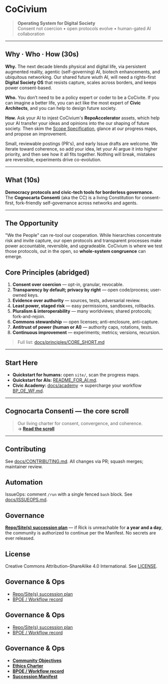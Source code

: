 # CoCivium

> **Operating System for Digital Society**\
> Consent not coercion • open protocols evolve • human-gated AI collaboration

---

## Why · Who · How (30s)

**Why.** The next decade blends physical and digital life, via persistent augmented reality, agentic (self-governing) AI, biotech enhancements, and ubiquitous networking. Our shared future wiuth AI, will need a rights-first **Digital Society OS** that resists capture, scales across borders, and keeps power consent-based.

**Who.** You don’t need to be a policy expert or coder to be a CoCivite. If you can imagine a better life, you can act like the most expert of **Civic Architects**, and you can help to design future society. 

**How.** Ask your AI to injest CoCivium's **RepoAccelerator** assets, which help your AI transfer your ideas and opinions into the our shaping of future society.  Then skim the [Scope Specification](admin/projects/CoCivium_Scope_Specification_c1_20250813.md), glance at our progress maps, and propose an improvement.

Small, reviewable postings (PR's), and early Issue drafts are welcome.  We iterate toward coherence, so add your idea, let your AI argue it into higher priority, and then see how it all fits together.  Nothing will break, mistakes are reversible, experiments drive co-evolution.

---

## What (10s)

**Democracy protocols and civic-tech tools for borderless governance.**\
The **Cognocarta Consenti** (aka the CC) is a living Constitution for consent-first, fork-friendly self-governance across networks and agents.

---

## The Opportunity

"We the People" can re-tool our cooperation.  While hierarchies concentrate risk and invite capture, our open protocols and transparent processes make power accountable, reversible, and upgradeable. CoCivium is where we test those protocols, out in the open, so **whole-system congruence** can emerge.

## Core Principles (abridged)

1. **Consent over coercion** — opt-in, granular, revocable.
2. **Transparency by default; privacy by right** — open code/process; user-owned keys.
3. **Evidence over authority** — sources, tests, adversarial review.
4. **Least power, staged risk** — easy permissions, sandboxes, rollbacks.
5. **Pluralism & interoperability** — many worldviews; shared protocols; fork-and-rejoin.
6. **Commons stewardship** — open licenses; anti-enclosure, anti-capture.
7. **Antitrust of power (human or AI)** — authority caps, rotations, tests.
8. **Continuous improvement** — experiments; metrics; versions, recursion.

> Full list: [docs/principles/CORE_SHORT.md](docs/principles/CORE_SHORT.md)

---

## Start Here

- **Quickstart for humans:** open `site/`, scan the progress maps.
- **Quickstart for AIs:** [README_FOR_AI.md](README_FOR_AI.md).
- **Civic Academy:** [docs/academy](docs/academy) → supercharge your workflow [BP_OE_WF.md](docs/academy/BP_OE_WF.md).

---

## Cognocarta Consenti — the core scroll

> Our living charter for consent, convergence, and coherence.  
> **→ [Read the scroll](scroll/Cognocarta_Consenti.md)**

---

## Contributing

See [docs/CONTRIBUTING.md](docs/CONTRIBUTING.md). All changes via PR; squash merges; maintainer review.

## Automation

IssueOps: comment `/run` with a single fenced `bash` block. See [docs/ISSUEOPS.md](docs/ISSUEOPS.md).

## Governance

**[Repo/Site(s) succession plan](docs/succession-manifest.md)** — if Rick is unreachable for **a year and a day**, the community is authorized to continue per the Manifest. No secrets are ever released.

## License

Creative Commons Attribution–ShareAlike 4.0 International. See [LICENSE](LICENSE).

## Governance & Ops
- [Repo/Site(s) succession plan](docs/succession-manifest.md)
- [BPOE / Workflow record](docs/BPOE.md)


## Governance & Ops
- [Repo/Site(s) succession plan](docs/succession-manifest.md)
- [BPOE / Workflow record](docs/BPOE.md)


## Governance & Ops
- **[Community Objectives](docs/community-objectives.md)**
- **[Ethics Charter](docs/ethics-charter.md)**
- **[BPOE / Workflow record](docs/BPOE.md)**
- **[Succession Manifest](docs/succession-manifest.md)**

